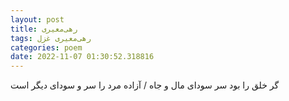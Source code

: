```yaml
---
layout: post
title: رهی‌معیری
tags: رهی‌معیری غزل
categories: poem
date: 2022-11-07 01:30:52.318816
---
```


گر خلق را بود سر سودای مال و جاه / آزاده مرد را سر و سودای دیگر است